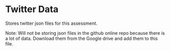 # Twitter Data

Stores twitter json files for this assessment.

Note: Will not be storing json files in the github online repo because there is a lot of data. Download them from the Google drive and add them to this file.
